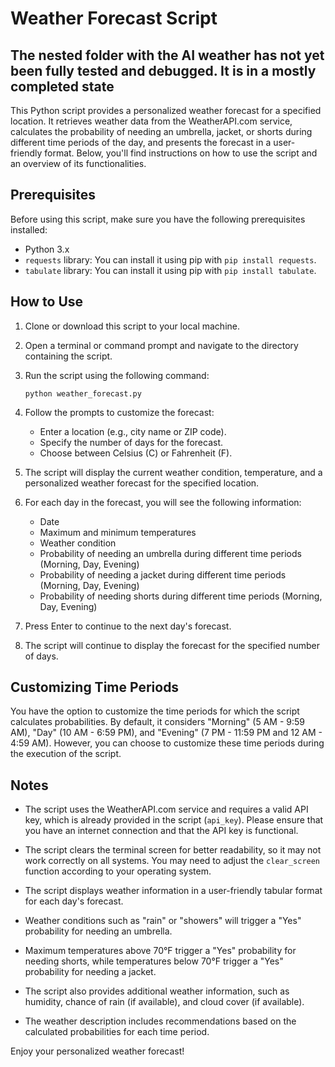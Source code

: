 # Weather Forecast Script
## The nested folder with the AI weather has not yet been fully tested and debugged. It is in a mostly completed state 


This Python script provides a personalized weather forecast for a specified location. It retrieves weather data from the WeatherAPI.com service, calculates the probability of needing an umbrella, jacket, or shorts during different time periods of the day, and presents the forecast in a user-friendly format. Below, you'll find instructions on how to use the script and an overview of its functionalities.

## Prerequisites

Before using this script, make sure you have the following prerequisites installed:

- Python 3.x
- `requests` library: You can install it using pip with `pip install requests`.
- `tabulate` library: You can install it using pip with `pip install tabulate`.

## How to Use

1. Clone or download this script to your local machine.

2. Open a terminal or command prompt and navigate to the directory containing the script.

3. Run the script using the following command:

   ```
   python weather_forecast.py
   ```

4. Follow the prompts to customize the forecast:

   - Enter a location (e.g., city name or ZIP code).
   - Specify the number of days for the forecast.
   - Choose between Celsius (C) or Fahrenheit (F).

5. The script will display the current weather condition, temperature, and a personalized weather forecast for the specified location.

6. For each day in the forecast, you will see the following information:

   - Date
   - Maximum and minimum temperatures
   - Weather condition
   - Probability of needing an umbrella during different time periods (Morning, Day, Evening)
   - Probability of needing a jacket during different time periods (Morning, Day, Evening)
   - Probability of needing shorts during different time periods (Morning, Day, Evening)

7. Press Enter to continue to the next day's forecast.

8. The script will continue to display the forecast for the specified number of days.

## Customizing Time Periods

You have the option to customize the time periods for which the script calculates probabilities. By default, it considers "Morning" (5 AM - 9:59 AM), "Day" (10 AM - 6:59 PM), and "Evening" (7 PM - 11:59 PM and 12 AM - 4:59 AM). However, you can choose to customize these time periods during the execution of the script.

## Notes

- The script uses the WeatherAPI.com service and requires a valid API key, which is already provided in the script (`api_key`). Please ensure that you have an internet connection and that the API key is functional.

- The script clears the terminal screen for better readability, so it may not work correctly on all systems. You may need to adjust the `clear_screen` function according to your operating system.

- The script displays weather information in a user-friendly tabular format for each day's forecast.

- Weather conditions such as "rain" or "showers" will trigger a "Yes" probability for needing an umbrella.

- Maximum temperatures above 70°F trigger a "Yes" probability for needing shorts, while temperatures below 70°F trigger a "Yes" probability for needing a jacket.

- The script also provides additional weather information, such as humidity, chance of rain (if available), and cloud cover (if available).

- The weather description includes recommendations based on the calculated probabilities for each time period.

Enjoy your personalized weather forecast!